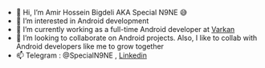 - 👋 Hi, I’m Amir Hossein Bigdeli AKA Special N9NE 😅
- 👀 I’m interested in Android development
- 🌱 I’m currently working as a full-time Android developer at [Varkan](https://github.com/Varkan-Middle-East-Program-Makers)
- 💞️ I’m looking to collaborate on Android projects. Also, I like to collab with Android developers like me to grow together
- 📫 Telegram : @SpecialN9NE , [Linkedin](https://www.linkedin.com/in/amir-hossein-bigdeli)

<!---
Special-N9NE/Special-N9NE is a ✨ special ✨ repository because its `README.md` (this file) appears on your GitHub profile.
You can click the Preview link to take a look at your changes.
--->
